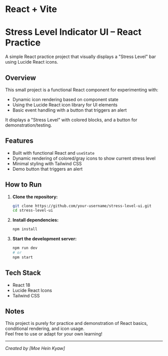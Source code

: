 # React + Vite

# Stress Level Indicator UI – React Practice

A simple React practice project that visually displays a "Stress Level" bar using Lucide React icons.

## Overview

This small project is a functional React component for experimenting with:

- Dynamic icon rendering based on component state
- Using the Lucide React icon library for UI elements
- Basic event handling with a button that triggers an alert

It displays a "Stress Level" with colored blocks, and a button for demonstration/testing.

## Features

- Built with functional React and `useState`
- Dynamic rendering of colored/gray icons to show current stress level
- Minimal styling with Tailwind CSS
- Demo button that triggers an alert

## How to Run

1. **Clone the repository:**
    ```bash
    git clone https://github.com/your-username/stress-level-ui.git
    cd stress-level-ui
    ```
2. **Install dependencies:**
    ```bash
    npm install
    ```
3. **Start the development server:**
    ```bash
    npm run dev
    # or
    npm start
    ```

## Tech Stack

- React 18
- Lucide React Icons
- Tailwind CSS

## Notes

This project is purely for practice and demonstration of React basics, conditional rendering, and icon usage.  
Feel free to use or adapt for your own learning!

---

_Created by [Moe Hein Kyaw]_
